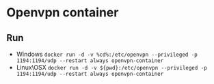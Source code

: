 # Openvpn container

## Run
* Windows
`docker run -d -v %cd%:/etc/openvpn --privileged -p 1194:1194/udp --restart always openvpn-container`
* Linux\OSX
`docker run -d -v ${pwd}:/etc/openvpn --privileged -p 1194:1194/udp --restart always openvpn-container`
